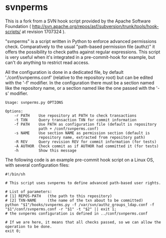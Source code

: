 # svnperms
This is a fork from a SVN hook script provided by the Apache Software Foundation ( http://svn.apache.org/repos/asf/subversion/trunk/tools/hook-scripts/ at revision 1707324 ).

"svnperms" is a script written in Python to enforce advanced permissions check. Comparatively to the usual "path-based permission file (authz)" it offers the possibility to check paths against regular expressions.
This script is very useful when it's integrated in a pre-commit-hook for example, but can't do anything to restrict read access.

All the configuration is done in a dedicated file, by default './conf/svnperms.conf' (relative to the repository root) but can be edited with the '-f' modifier. In the configuration there must be a section named like the repository name, or a section named like the one passed with the '-s' modifier.

```
Usage: svnperms.py OPTIONS

Options:
    -r PATH    Use repository at PATH to check transactions
    -t TXN     Query transaction TXN for commit information
    -f PATH    Use PATH as configuration file (default is repository
               path + /conf/svnperms.conf)
    -s NAME    Use section NAME as permission section (default is
               repository name, extracted from repository path)
    -R REV     Query revision REV for commit information (for tests)
    -A AUTHOR  Check commit as if AUTHOR had committed it (for tests)
    -h         Show this message
```


The following code is an example pre-commit hook script on a Linux OS, with several configuration files:
```shell
#!/bin/sh

# This script uses svnperms to define advanced path-based user rights.

# List of parameters:
# [1] REPOS-PATH   (the path to this repository)
# [2] TXN-NAME     (the name of the txn about to be committed)
python "$1"/hooks/svnperms.py -f /var/svn/authz_groups_ldap.conf -f "$1"/conf/svnperms.conf -r "$1" -t "$2" || exit 1;
# the svnperms configuration is defined in ../conf/svnperms.conf

# If we are here, it means that all checks passed, so we can allow the operation to be done.
exit 0;
```
